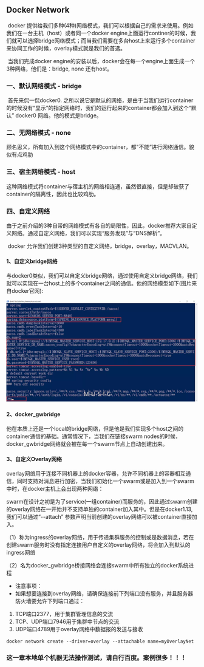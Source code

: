 ## Docker Network

​	docker 提供给我们多种(4种)网络模式，我们可以根据自己的需求来使用。例如我们在一台主机（host）或者同一个docker engine上面运行continer的时候，我们就可以选择bridge网络模式；而当我们需要在多台host上来运行多个container来协同工作的时候，overlay模式就是我们的首选。

​	当我们完成docker engine的安装以后，docker会在每一个engine上面生成一个3种网络，他们是：bridge, none 还有host。

### 一、默认网络模式 - bridge

​	首先来侃一侃docker0. 之所以说它是默认的网络，是由于当我们运行container的时候没有“显示”的指定网络时，我们的运行起来的container都会加入到这个“默认” docker0 网络。他的模式是bridge。

### 二、无网络模式 - none

​	顾名思义，所有加入到这个网络模式中的container，都"不能”进行网络通信。貌似有点鸡肋

### 三、宿主网络模式 - host

​	这种网络模式将container与宿主机的网络相连通，虽然很直接，但是却破获了container的隔离性，因此也比较鸡肋。

### 四、自定义网络

​	由于之前介绍的3种自带的网络模式有各自的局限性，因此，docker推荐大家自定义网络。通过自定义网络，我们可以实现“服务发现”与“DNS解析”。

​	docker 允许我们创建3种类型的自定义网络，bridge，overlay，MACVLAN。

#### 1、自定义bridge网络

​	与docker0类似，我们可以自定义bridge网络，通过使用自定义bridge网络，我们就可以实现在一台host上的多个container之间的通信。他的网络模型如下(图片来自docker官网):

![img](https://github.com/yanglinAIwork/learngit/blob/master/%E5%AD%A6%E4%B9%A0%E6%96%87%E6%A1%A3/Docker/images/DockerNacosMysql.png)

#### 2、docker_gwbridge

​	他在本质上还是一个local的bridge网络，但是他是我们实现多个host之间的container通信的基础。通常情况下，当我们在链接swarm nodes的时候，docker_gwbridge网络就会被在每一个swarm节点上自动创建出来。

#### 3、自定义Overlay网络

​	overlay网络用于连接不同机器上的docker容器，允许不同机器上的容器相互通信，同时支持对消息进行加密，当我们初始化一个swarm或是加入到一个swarm中时，在docker主机上会出现两种网络：

​	swarm在设计之初是为了service(一组container)而服务的，因此通过swarm创建的overlay网络在一开始并不支持单独的container加入其中。但是在docker1.13, 我们可以通过“--attach” 参数声明当前创建的overlay网络可以被container直接加入。

​	（1）称为ingress的overlay网络，用于传递集群服务的控制或是数据消息，若在创建swarm服务时没有指定连接用户自定义的overlay网络，将会加入到默认的ingress网络

​	（2）名为docker_gwbridge桥接网络会连接swarm中所有独立的docker系统进程

- 注意事项：
- 如果想要连接到overlay网络，请确保连接前下列端口没有服务，并且服务器防火墙要允许下列端口通过：

1. TCP端口2377，用于集群管理信息的交流
2. TCP、UDP端口7946用于集群中节点的交流
3. UDP端口4789用于overlay网络中数据报的发送与接收

~~~
docker network create --driver=overlay --attachable name=myOverlayNet 
~~~



### 这一章本地单个机器无法操作测试，请自行百度。案例很多！！！

